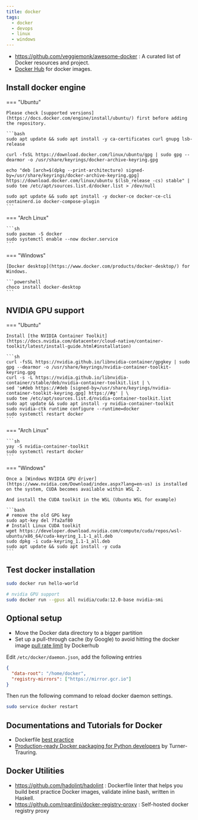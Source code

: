 ```yaml
---
title: docker
tags:
  - docker
  - devops
  - linux
  - windows
---
```


- https://github.com/veggiemonk/awesome-docker : A curated list of Docker resources and project.
- [Docker Hub](https://hub.docker.com/) for docker images.

## Install docker engine

=== "Ubuntu"

    Please check [supported versions](https://docs.docker.com/engine/install/ubuntu/) first before adding the repository.

    ```bash
    sudo apt update && sudo apt install -y ca-certificates curl gnupg lsb-release

    curl -fsSL https://download.docker.com/linux/ubuntu/gpg | sudo gpg --dearmor -o /usr/share/keyrings/docker-archive-keyring.gpg

    echo "deb [arch=$(dpkg --print-architecture) signed-by=/usr/share/keyrings/docker-archive-keyring.gpg] https://download.docker.com/linux/ubuntu $(lsb_release -cs) stable" | sudo tee /etc/apt/sources.list.d/docker.list > /dev/null

    sudo apt update && sudo apt install -y docker-ce docker-ce-cli containerd.io docker-compose-plugin
    ```

=== "Arch Linux"

    ```sh
    sudo pacman -S docker
    sudo systemctl enable --now docker.service
    ```

=== "Windows"

    [Docker desktop](https://www.docker.com/products/docker-desktop/) for Windows.

    ```powershell
    choco install docker-desktop
    ```

## NVIDIA GPU support

=== "Ubuntu"

    Install [the NVIDIA Container Toolkit](https://docs.nvidia.com/datacenter/cloud-native/container-toolkit/latest/install-guide.html#installation)

    ```sh
    curl -fsSL https://nvidia.github.io/libnvidia-container/gpgkey | sudo gpg --dearmor -o /usr/share/keyrings/nvidia-container-toolkit-keyring.gpg
    curl -s -L https://nvidia.github.io/libnvidia-container/stable/deb/nvidia-container-toolkit.list | \
    sed 's#deb https://#deb [signed-by=/usr/share/keyrings/nvidia-container-toolkit-keyring.gpg] https://#g' | \
    sudo tee /etc/apt/sources.list.d/nvidia-container-toolkit.list
    sudo apt update && sudo apt install -y nvidia-container-toolkit
    sudo nvidia-ctk runtime configure --runtime=docker
    sudo systemctl restart docker
    ```

=== "Arch Linux"

    ```sh
    yay -S nvidia-container-toolkit
    sudo systemctl restart docker
    ```

=== "Windows"

    Once a [Windows NVIDIA GPU driver](https://www.nvidia.com/Download/index.aspx?lang=en-us) is installed on the system, CUDA becomes available within WSL 2.

    And install the CUDA toolkit in the WSL (Ubuntu WSL for example)

    ```bash
    # remove the old GPG key
    sudo apt-key del 7fa2af80
    # Install Linux CUDA toolkit
    wget https://developer.download.nvidia.com/compute/cuda/repos/wsl-ubuntu/x86_64/cuda-keyring_1.1-1_all.deb
    sudo dpkg -i cuda-keyring_1.1-1_all.deb
    sudo apt update && sudo apt install -y cuda
    ```

## Test docker installation

```sh
sudo docker run hello-world

# nvidia GPU support
sudo docker run --gpus all nvidia/cuda:12.0-base nvidia-smi
```

## Optional setup

- Move the Docker data directory to a bigger partition
- Set up a pull-through cache (by Google) to avoid hitting the docker image [pull rate limit](https://www.docker.com/blog/scaling-docker-to-serve-millions-more-developers-network-egress/) by Dockerhub

Edit `/etc/docker/daemon.json`, add the following entries

```json title="/etc/docker/daemon.json"
{
  "data-root": "/home/docker",
  "registry-mirrors": ["https://mirror.gcr.io"]
}
```

Then run the following command to reload docker daemon settings.

```bash
sudo service docker restart
```

## Documentations and Tutorials for Docker

- Dockerfile [best practice](https://docs.docker.com/engine/userguide/eng-image/dockerfile_best-practices)
- [Production-ready Docker packaging for Python developers](https://pythonspeed.com/docker/) by Turner-Trauring.

## Docker Utilities

- https://github.com/hadolint/hadolint : Dockerfile linter that helps you build best practice Docker images, validate inline bash, written in Haskell.
- https://github.com/rpardini/docker-registry-proxy : Self-hosted docker registry proxy
